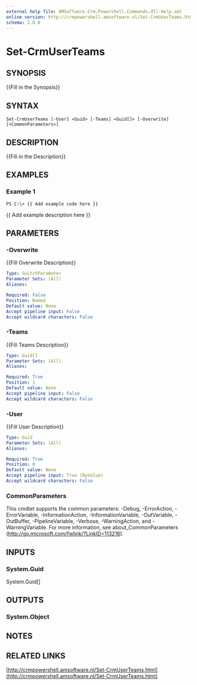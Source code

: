 ```yaml
---
external help file: AMSoftware.Crm.Powershell.Commands.dll-Help.xml
online version: http://crmpowershell.amsoftware.nl/Set-CrmUserTeams.html
schema: 2.0.0
---
```


# Set-CrmUserTeams

## SYNOPSIS
{{Fill in the Synopsis}}

## SYNTAX

```
Set-CrmUserTeams [-User] <Guid> [-Teams] <Guid[]> [-Overwrite] [<CommonParameters>]
```

## DESCRIPTION
{{Fill in the Description}}

## EXAMPLES

### Example 1
```
PS C:\> {{ Add example code here }}
```

{{ Add example description here }}

## PARAMETERS

### -Overwrite
{{Fill Overwrite Description}}

```yaml
Type: SwitchParameter
Parameter Sets: (All)
Aliases: 

Required: False
Position: Named
Default value: None
Accept pipeline input: False
Accept wildcard characters: False
```

### -Teams
{{Fill Teams Description}}

```yaml
Type: Guid[]
Parameter Sets: (All)
Aliases: 

Required: True
Position: 1
Default value: None
Accept pipeline input: False
Accept wildcard characters: False
```

### -User
{{Fill User Description}}

```yaml
Type: Guid
Parameter Sets: (All)
Aliases: 

Required: True
Position: 0
Default value: None
Accept pipeline input: True (ByValue)
Accept wildcard characters: False
```

### CommonParameters
This cmdlet supports the common parameters: -Debug, -ErrorAction, -ErrorVariable, -InformationAction, -InformationVariable, -OutVariable, -OutBuffer, -PipelineVariable, -Verbose, -WarningAction, and -WarningVariable. For more information, see about_CommonParameters (http://go.microsoft.com/fwlink/?LinkID=113216).

## INPUTS

### System.Guid
System.Guid[]

## OUTPUTS

### System.Object

## NOTES

## RELATED LINKS

[http://crmpowershell.amsoftware.nl/Set-CrmUserTeams.html](http://crmpowershell.amsoftware.nl/Set-CrmUserTeams.html)

